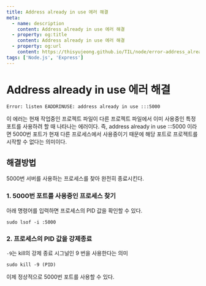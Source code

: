 ```yaml
---
title: Address already in use 에러 해결
meta:
  - name: description
    content: Address already in use 에러 해결
  - property: og:title
    content: Address already in use 에러 해결
  - property: og:url
    content: https://thisyujeong.github.io/TIL/node/error-address_already_in_use.html
tags: ['Node.js', 'Express']
---
```


# Address already in use 에러 해결

```
Error: listen EADDRINUSE: address already in use :::5000
```

이 에러는 현재 작업중인 프로젝트 파일이 다른 프로젝트 파일에서 이미 사용중인 특정 포트를 사용하려 할 때 나타나는 에러이다. 즉, address already in use :::5000 이라면 5000번 포트가 현재 다른 프로세스에서 사용중이기 때문에 해당 포트로 프로젝트를 시작할 수 없다는 의미이다.

## 해결방법

5000번 서버를 사용하는 프로세스를 찾아 완전히 종료시킨다.

### 1. 5000번 포트를 사용중인 프로세스 찾기

아래 명령어를 입력하면 프로세스의 PID 값을 확인할 수 있다.

```
sudo lsof -i :5000
```

### 2. 프로세스의 PID 값을 강제종료

`-9`는 kill의 강제 종료 시그널인 9 번을 사용한다는 의미

```
sudo kill -9 (PID)
```

이제 정상적으로 5000번 포트를 사용할 수 있다.
